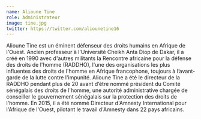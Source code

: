 ```yaml
---
name: Alioune Tine
role: Administrateur
image: tine.jpg
twitter: https://twitter.com/aliounetine16
---
```

Alioune Tine est un éminent défenseur des droits humains en Afrique de l'Ouest. Ancien professeur à l'Université Cheikh Anta Diop de Dakar, il a créé en 1990 avec d'autres militants la Rencontre africaine pour la défense des droits de l'homme (RADDHO), l'une des organisations les plus influentes des droits de l'homme en Afrique francophone, toujours à l’avant-garde de la lutte contre l'impunité. Alioune Tine a été le directeur de la RADDHO pendant plus de 20 avant d’être nommé président du Comité sénégalais des droits de l'homme, une autorité administrative chargée de conseiller le gouvernement sénégalais sur la protection des droits de l'homme. En 2015, il a été nommé Directeur d'Amnesty International pour l'Afrique de l'Ouest, pilotant le travail d'Amnesty dans 22 pays africains.
